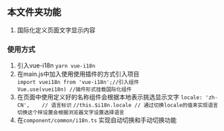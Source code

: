 ## 本文件夹功能
1. 国际化定义页面文字显示内容
### 使用方式
1. 引入vue-i18n `yarn vue-i18n`
2. 在main.js中加入使用使用插件的方式引入项目    
      `import vuei18n from 'vue-i18n';//引入组件`   
      `Vue.use(vuei18n) //插件形式挂载国际化组件`
3. 在页面中使用定义好的名称组件会根据本地表示挑选显示文字
      `locale: 'zh-CN',    // 语言标识`
      `//this.$i18n.locale // 通过切换locale的值来实现语言切换这个样设置会根据浏览器文字设置选择语言`
4. 在`component/common/i18n.ts` 实现自动切换和手动切换功能